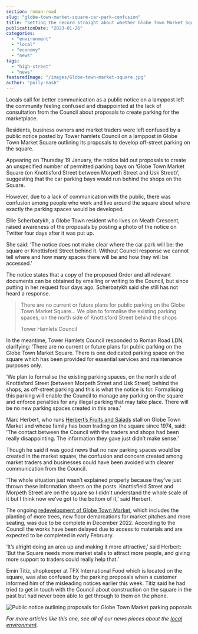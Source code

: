 ```yaml
---
section: roman-road
slug: "globe-town-market-square-car-park-confusion"
title: "Setting the record straight about whether Globe Town Market Square will become a car park"
publicationDate: "2023-01-26"
categories: 
  - "environment"
  - "local"
  - "economy"
  - "news"
tags: 
  - "high-street"
  - "news"
featuredImage: "/images/Globe-town-market-square.jpg"
author: "polly-nash"
---
```


Locals call for better communication as a public notice on a lamppost left the community feeling confused and disappointed at the lack of consultation from the Council about proposals to create parking for the marketplace.

Residents, business owners and market traders were left confused by a public notice posted by Tower hamlets Council on a lamppost in Globe Town Market Square outlining its proposals to develop off-street parking on the square. 

Appearing on Thursday 19 January, the notice laid out proposals to create an unspecified number of permitted parking bays on ‘Globe Town Market Square (on Knottisford Street between Morpeth Street and Usk Street)’, suggesting that the car parking bays would run behind the shops on the Square. 

However, due to a lack of communication with the public, there was confusion among people who work and live around the square about where exactly the parking spaces would be developed. 

Ellie Scherbatykh, a Globe Town resident who lives on Meath Crescent, raised awareness of the proposals by posting a photo of the notice on Twitter four days after it was put up. 

She said: ‘The notice does not make clear where the car park will be: the square or Knottisford Street behind it. Without Council response we cannot tell where and how many spaces there will be and how they will be accessed.’

The notice states that a copy of the proposed Order and all relevant documents can be obtained by emailing or writing to the Council, but since putting in her request four days ago, Scherbatykh said she still has not heard a response.

> There are no current or future plans for public parking on the Globe Town Market Square… We plan to formalise the existing parking spaces, on the north side of Knottisford Street behind the shops
> 
> Tower Hamlets Council

In the meantime, Tower Hamlets Council responded to Roman Road LDN, clarifying: ‘There are no current or future plans for public parking on the Globe Town Market Square. There is one dedicated parking space on the square which has been provided for essential services and maintenance purposes only.

‘We plan to formalise the existing parking spaces, on the north side of Knottisford Street (between Morpeth Street and Usk Street) behind the shops, as off-street parking and this is what the notice is for. Formalising this parking will enable the Council to manage any parking on the square and enforce penalties for any illegal parking that may take place. There will be no new parking spaces created in this area.’

Marc Herbert, who runs [Herbert’s Fruits and Salads](https://romanroadlondon.com/herberts-fruit-and-salad-globe-town/) stall on Globe Town Market and whose family has been trading on the square since 1974, said: ‘The contact between the Council with the traders and shops had been really disappointing. The information they gave just didn’t make sense.’

Though he said it was good news that no new parking spaces would be created in the market square, the confusion and concern created among market traders and businesses could have been avoided with clearer communication from the Council. 

‘The whole situation just wasn’t explained properly because they’ve just thrown these information sheets on the posts. Knottisfield Street and Morpeth Street are on the square so I didn't understand the whole scale of it but I think now we’ve got to the bottom of it,’ said Herbert. 

The ongoing [redevelopment of Globe Town Market](https://romanroadlondon.com/globe-town-square-market-works-start/), which includes the planting of more trees, new floor demarcations for market pitches and more seating, was due to be complete in December 2022. According to the Council the works have been delayed due to access to materials and are expected to be completed in early February.

‘It’s alright doing an area up and making it more attractive,’ said Herbert: ‘But the Square needs more market stalls to attract more people, and giving more support to traders could really help that.’ 

Emin Titiz, shopkeeper at TFX International Food which is located on the square, was also confused by the parking proposals when a customer informed him of the misleading notices earlier this week. Titiz said he had tried to get in touch with the Council about construction on the square in the past but had never been able to get through to them on the phone. 

![Public notice outlining proposals for Globe Town Market parking poposals](/images/Globe-Town-Market-notice.jpg)

  
_For more articles like this one, see all of our news pieces about the_ [_local environment_](https://romanroadlondon.com/local/news/environment/)_._


